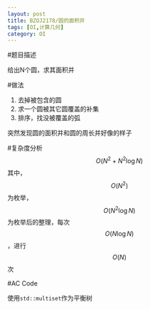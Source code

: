 ```yaml
---
layout: post
title: BZOJ2178/圆的面积并
tags: [OI,计算几何]
category: OI
---
```


#题目描述

给出N个圆，求其面积并

#做法

<object data="/images/oi/bzoj/bzoj2178_pic1.svg" type="image/svg+xml"></object>

1. 去掉被包含的圆
2. 求一个圆被其它圆覆盖的补集
3. 排序，找没被覆盖的弧

突然发现圆的面积并和圆的周长并好像的样子

#复杂度分析
$$O(N^2 + N^2 \log N)$$其中，$$O(N^2)$$为枚举，$$O(N^2 \log N)$$为枚举后的整理，每次$$O(N\log N)$$，进行$$O(N)$$次

#AC Code

使用`std::multiset`作为平衡树

<script src="https://gist.github.com/erjiaqing/10624343.js"></script>




